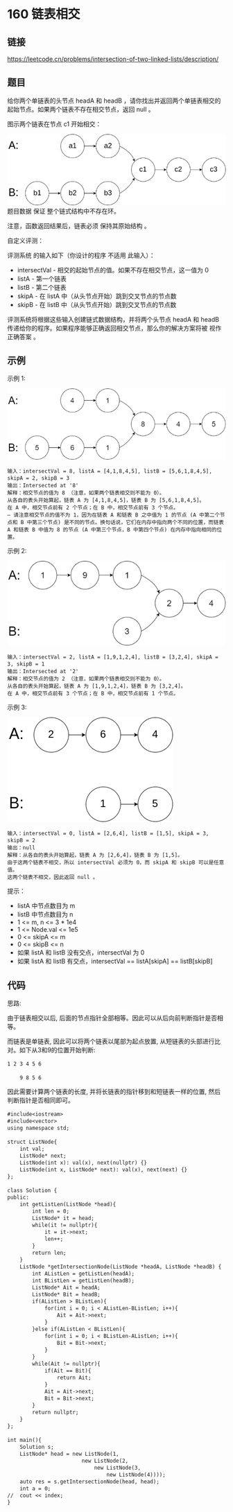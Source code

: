 # 160 链表相交
## 链接
https://leetcode.cn/problems/intersection-of-two-linked-lists/description/

## 题目 
给你两个单链表的头节点 headA 和 headB ，请你找出并返回两个单链表相交的起始节点。如果两个链表不存在相交节点，返回 null 。

图示两个链表在节点 c1 开始相交：

![](img/6title.png)
题目数据 保证 整个链式结构中不存在环。

注意，函数返回结果后，链表必须 保持其原始结构 。

自定义评测：

评测系统 的输入如下（你设计的程序 不适用 此输入）：

- intersectVal - 相交的起始节点的值。如果不存在相交节点，这一值为 0
- listA - 第一个链表
- listB - 第二个链表
- skipA - 在 listA 中（从头节点开始）跳到交叉节点的节点数
- skipB - 在 listB 中（从头节点开始）跳到交叉节点的节点数

评测系统将根据这些输入创建链式数据结构，并将两个头节点 headA 和 headB 传递给你的程序。如果程序能够正确返回相交节点，那么你的解决方案将被 视作正确答案 。

## 示例
示例 1:

![](img/6example1.png)
```
输入：intersectVal = 8, listA = [4,1,8,4,5], listB = [5,6,1,8,4,5], skipA = 2, skipB = 3
输出：Intersected at '8'
解释：相交节点的值为 8 （注意，如果两个链表相交则不能为 0）。
从各自的表头开始算起，链表 A 为 [4,1,8,4,5]，链表 B 为 [5,6,1,8,4,5]。
在 A 中，相交节点前有 2 个节点；在 B 中，相交节点前有 3 个节点。
— 请注意相交节点的值不为 1，因为在链表 A 和链表 B 之中值为 1 的节点 (A 中第二个节点和 B 中第三个节点) 是不同的节点。换句话说，它们在内存中指向两个不同的位置，而链表 A 和链表 B 中值为 8 的节点 (A 中第三个节点，B 中第四个节点) 在内存中指向相同的位置。
```
示例 2:

![](img/6example2.png)
```
输入：intersectVal = 2, listA = [1,9,1,2,4], listB = [3,2,4], skipA = 3, skipB = 1
输出：Intersected at '2'
解释：相交节点的值为 2 （注意，如果两个链表相交则不能为 0）。
从各自的表头开始算起，链表 A 为 [1,9,1,2,4]，链表 B 为 [3,2,4]。
在 A 中，相交节点前有 3 个节点；在 B 中，相交节点前有 1 个节点。
```
示例 3:

![](img/6example3.png)
```
输入：intersectVal = 0, listA = [2,6,4], listB = [1,5], skipA = 3, skipB = 2
输出：null
解释：从各自的表头开始算起，链表 A 为 [2,6,4]，链表 B 为 [1,5]。
由于这两个链表不相交，所以 intersectVal 必须为 0，而 skipA 和 skipB 可以是任意值。
这两个链表不相交，因此返回 null 。
```
提示：

- listA 中节点数目为 m
- listB 中节点数目为 n
- 1 <= m, n <= 3 * 1e4
- 1 <= Node.val <= 1e5
- 0 <= skipA <= m
- 0 <= skipB <= n
- 如果 listA 和 listB 没有交点，intersectVal 为 0
- 如果 listA 和 listB 有交点，intersectVal == listA[skipA] == listB[skipB]

## 代码
思路:

由于链表相交以后, 后面的节点指针全部相等。因此可以从后向前判断指针是否相等。

而链表是单链表, 因此可以将两个链表以尾部为起点放置, 从短链表的头部进行比对。如下从3和9的位置开始判断:
```
1 2 3 4 5 6

    9 8 5 6
```
因此需要计算两个链表的长度, 并将长链表的指针移到和短链表一样的位置, 然后判断指针是否相同即可。

```
#include<iostream>
#include<vector>
using namespace std;

struct ListNode{
	int val;
	ListNode* next;
	ListNode(int x): val(x), next(nullptr) {}
	ListNode(int x, ListNode* next): val(x), next(next) {}
};

class Solution {
public:
	int getListLen(ListNode *head){
		int len = 0;
		ListNode* it = head;
		while(it != nullptr){
			it = it->next;
			len++;
		}
		return len;
	}
    ListNode *getIntersectionNode(ListNode *headA, ListNode *headB) {
        int AListLen = getListLen(headA);
        int BListLen = getListLen(headB);
        ListNode* Ait = headA;
        ListNode* Bit = headB;
        if(AListLen > BListLen){
			for(int i = 0; i < AListLen-BListLen; i++){
				Ait = Ait->next;
			}
		}else if(AListLen < BListLen){
			for(int i = 0; i < BListLen-AListLen; i++){
				Bit = Bit->next;
			}
		}
		while(Ait != nullptr){
			if(Ait == Bit){
				return Ait;
			}
			Ait = Ait->next;
			Bit = Bit->next;
		}
		return nullptr;
    }
};

int main(){
	Solution s;
	ListNode* head = new ListNode(1,
						new ListNode(2,
							new ListNode(3,
								new ListNode(4))));
	auto res = s.getIntersectionNode(head, head);
	int a = 0;
//	cout << index;
}
```